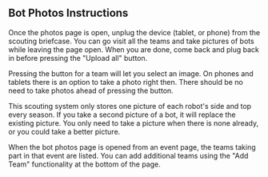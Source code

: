 ## Bot Photos Instructions

Once the photos page is open, unplug the device (tablet, or phone) from the scouting briefcase. You can go visit all the teams and take pictures of bots while leaving the page open. When you are done, come back and plug back in before pressing the "Upload all" button.

Pressing the button for a team will let you select an image.  On phones and tablets there is an option to take a photo right then. There should be no need to take photos ahead of pressing the button.

This scouting system only stores one picture of each robot's side and top every season. If you take a second picture of a bot, it will replace the existing picture. You only need to take a picture when there is none already, or you could take a better picture.

When the bot photos page is opened from an event page, the teams taking part in that event are listed. You can add additional teams using the "Add Team" functionality at the bottom of the page.

